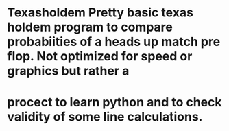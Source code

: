 # Texasholdem Pretty basic texas holdem program to compare probabiities of a heads up match pre flop.   Not optimized for speed or graphics but rather a 
# procect to learn python and to check validity of some line calculations.
